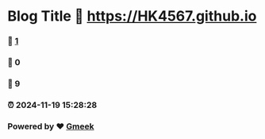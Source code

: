 # Blog Title :link: https://HK4567.github.io 
### :page_facing_up: [1](https://HK4567.github.io/tag.html) 
### :speech_balloon: 0 
### :hibiscus: 9 
### :alarm_clock: 2024-11-19 15:28:28 
### Powered by :heart: [Gmeek](https://github.com/Meekdai/Gmeek)
